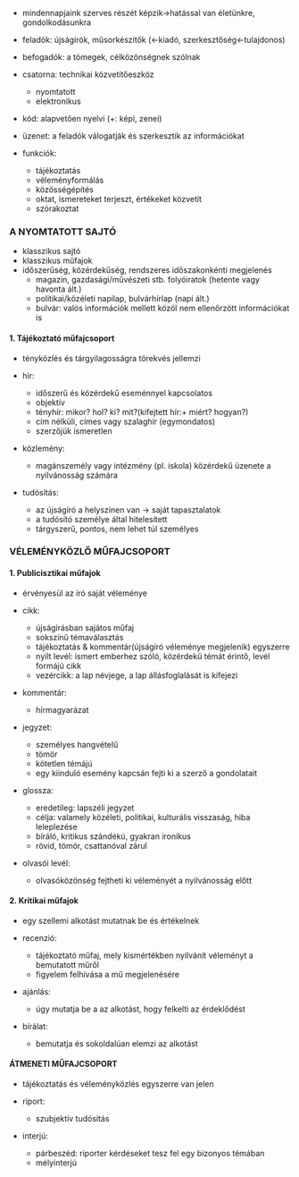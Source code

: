 - mindennapjaink szerves részét képzik→hatással van életünkre, gondolkodásunkra

- feladók: újságírók, műsorkészítők (←kiadó, szerkesztőség←tulajdonos)
- befogadók: a tömegek, célközönségnek szólnak
- csatorna: technikai közvetítőeszköz
	- nyomtatott
	- elektronikus

- kód: alapvetően nyelvi (+: képi, zenei)
- üzenet: a feladók válogatják és szerkesztik az információkat

  

- funkciók:
	- tájékoztatás
	- véleményformálás
	- közösségépítés
	- oktat, ismereteket terjeszt, értékeket közvetít
	- szórakoztat

  

### A NYOMTATOTT SAJTÓ

- klasszikus sajtó
- klasszikus műfajok
- időszerűség, közérdekűség, rendszeres időszakonkénti megjelenés
	- magazin, gazdasági/művészeti stb. folyóiratok (hetente vagy havonta ált.)
	- politikai/közéleti napilap, bulvárhírlap (napi ált.)
	- bulvár: valós információk mellett közöl nem ellenőrzött információkat is

#### 1. Tájékoztató műfajcsoport
- tényközlés és tárgyilagosságra törekvés jellemzi
- hír:
	- időszerű és közérdekű eseménnyel kapcsolatos
	- objektív
	- tényhír: mikor? hol? ki? mit?(kifejtett hír:+ miért? hogyan?)
	- cím nélküli, címes vagy szalaghír (egymondatos)
	- szerzőjük ismeretlen

- közlemény:
	- magánszemély vagy intézmény (pl. iskola) közérdekű üzenete a nyilvánosság számára

- tudósítás:
	- az újságíró a helyszínen van → saját tapasztalatok
	- a tudósító személye által hitelesített
	- tárgyszerű, pontos, nem lehet túl személyes

  

### VÉLEMÉNYKÖZLŐ MŰFAJCSOPORT

#### 1. Publicisztikai műfajok
- érvényesül az író saját véleménye
- cikk:
	- újságírásban sajátos műfaj
	- sokszínű témaválasztás
	- tájékoztatás & kommentár(újságíró véleménye megjelenik) egyszerre
	- nyílt levél: ismert emberhez szóló, közérdekű témát érintő, levél formájú cikk
	- vezércikk: a lap névjege, a lap állásfoglalását is kifejezi

- kommentár:
	- hírmagyarázat

- jegyzet:
	- személyes hangvételű
	- tömör
	- kötetlen témájú
	- egy kiinduló esemény kapcsán fejti ki a szerző a gondolatait

- glossza:
	- eredetileg: lapszéli jegyzet
	- célja: valamely közéleti, politikai, kulturális visszaság, hiba leleplezése
	- bíráló, kritikus szándékú, gyakran ironikus
	- rövid, tömör, csattanóval zárul

- olvasói levél:
	- olvasóközönség fejtheti ki véleményét a nyilvánosság előtt

#### 2.  Kritikai műfajok

- egy szellemi alkotást mutatnak be és értékelnek
- recenzió:
	- tájékoztató műfaj, mely kismértékben nyilvánít véleményt a bemutatott műről
	- figyelem felhívása a mű megjelenésére

- ajánlás:
	- úgy mutatja be a az alkotást, hogy felkelti az érdeklődést

- bírálat:
	- bemutatja és sokoldalúan elemzi az alkotást

#### ÁTMENETI MŰFAJCSOPORT
- tájékoztatás és véleményközlés egyszerre van jelen
- riport:
	- szubjektív tudósítás

- interjú: 
	- párbeszéd: riporter kérdéseket tesz fel egy bizonyos témában
	- mélyinterjú